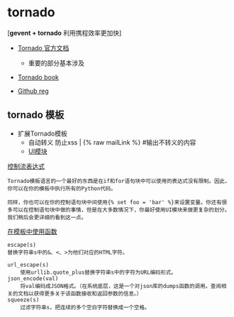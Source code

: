 # tornado

[**gevent + tornado** 利用携程效率更加快]

* [Tornado 官方文档](http://www.tornadoweb.cn/documentation#)
    - 重要的部分基本涉及
* [Tornado book](http://demo.pythoner.com/itt2zh/index.html)

* [Github reg](https://github.com/tornadoweb/tornado)

## tornado 模板

* 扩展Tornado模板
    - 自动转义 防止xss | {% raw mailLink %} #输出不转义的内容
    - [UI模块](http://demo.pythoner.com/itt2zh/ch3.html#ch3-2)

[控制流表达式](http://demo.pythoner.com/itt2zh/ch2.html#ch2-2)
```
Tornado模板语言的一个最好的东西是在if和for语句块中可以使用的表达式没有限制。因此，你可以在你的模板中执行所有的Python代码。

同样，你也可以在你的控制语句块中间使用{% set foo = 'bar' %}来设置变量。你还有很多可以在控制语句块中做的事情，但是在大多数情况下，你最好使用UI模块来做更复杂的划分。我们稍后会更详细的看到这一点。
```
[在模板中使用函数](http://demo.pythoner.com/itt2zh/ch2.html#ch2-2-3)
```
escape(s)
替换字符串s中的&、<、>为他们对应的HTML字符。

url_escape(s)
    使用urllib.quote_plus替换字符串s中的字符为URL编码形式。
json_encode(val)
    将val编码成JSON格式。（在系统底层，这是一个对json库的dumps函数的调用。查阅相关的文档以获得更多关于该函数接收和返回参数的信息。）
squeeze(s)
    过滤字符串s，把连续的多个空白字符替换成一个空格。
```
